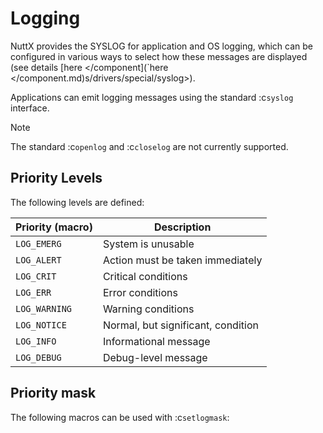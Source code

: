 # Logging

NuttX provides the SYSLOG for application and OS logging, which can be
configured in various ways to select how these messages are displayed
(see details \[<span class="title-ref">here \</component\](\`here
\</component.md)s/drivers/special/syslog\></span>).

Applications can emit logging messages using the standard :c`syslog`
interface.

<div class="note">

<div class="title">

Note

</div>

The standard :c`openlog` and :c`closelog` are not currently supported.

</div>

## Priority Levels

The following levels are defined:

| Priority (macro) | Description                        |
| ---------------- | ---------------------------------- |
| `LOG_EMERG`      | System is unusable                 |
| `LOG_ALERT`      | Action must be taken immediately   |
| `LOG_CRIT`       | Critical conditions                |
| `LOG_ERR`        | Error conditions                   |
| `LOG_WARNING`    | Warning conditions                 |
| `LOG_NOTICE`     | Normal, but significant, condition |
| `LOG_INFO`       | Informational message              |
| `LOG_DEBUG`      | Debug-level message                |

## Priority mask

The following macros can be used with :c`setlogmask`:
